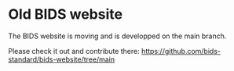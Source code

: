 # Old BIDS website

The BIDS website is moving and is developped on the main branch.

Please check it out and contribute there: https://github.com/bids-standard/bids-website/tree/main
